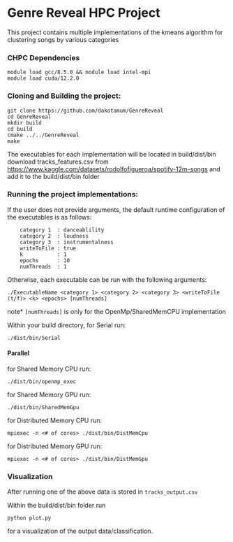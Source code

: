 # Genre Reveal HPC Project

This project contains multiple implementations of the kmeans algorithm for clustering songs by various categories

### CHPC Dependencies
```
module load gcc/8.5.0 && module load intel-mpi  
module load cuda/12.2.0  
```

### Cloning and Building the project:
```
git clone https://github.com/dakotamum/GenreReveal
cd GenreReveal
mkdir build
cd build
cmake ../../GenreReveal
make
```
The executables for each implementation will be located in build/dist/bin
download tracks_features.csv from https://www.kaggle.com/datasets/rodolfofigueroa/spotify-12m-songs and add it to the build/dist/bin folder

### Running the project implementations:
If the user does not provide arguments, the default runtime configuration of the executables is as follows:
```
    category 1  : danceablility
    category 2  : loudness
    category 3  : instrumentalness
    writeToFile : true
    k           : 1
    epochs      : 10
    numThreads  : 1
```
Otherwise, each executable can be run with the following arguments:
```
./ExecutableName <category 1> <category 2> <category 3> <writeToFile (t/f)> <k> <epochs> [numThreads]
```
note* ```[numThreads]``` is only for the OpenMp/SharedMemCPU implementation

Within your build directory, 
for Serial run:
```
./dist/bin/Serial
```
#### Parallel
for Shared Memory CPU run:
```
./dist/bin/openmp_exec
```
for Shared Memory GPU run:
```
./dist/bin/SharedMemGpu
```
for Distributed Memory CPU run:
```
mpiexec -n <# of cores> ./dist/bin/DistMemCpu
```
for Distributed Memory GPU run:
```
mpiexec -n <# of cores> ./dist/bin/DistMemGpu
```


### Visualization
After running one of the above data is stored in ```tracks_output.csv```

Within the build/dist/bin folder run
```
python plot.py
```
for a visualization of the output data/classification.
